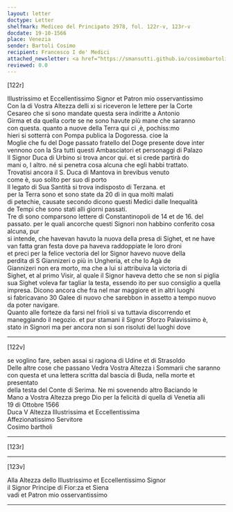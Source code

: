 ```yaml
---
layout: letter
doctype: Letter
shelfmark: Mediceo del Principato 2978, fol. 122r-v, 123r-v
docdate: 19-10-1566
place: Venezia
sender: Bartoli Cosimo
recipient: Francesco I de' Medici
attached_newsletter: <a href="https://smansutti.github.io/cosimobartoli/texts/3079_192/">3079_192</a>
reviewed: 0.0
---
```


[122r]  
  
  
Illustrissimo et Eccellentissimo Signor et Patron mio osservantissimo  
Con la di Vostra Altezza delli xi si riceveron le lettere per la Corte  
Cesareo che si sono mandate questa sera indiritte a Antonio  
Girma et da quella corte se ne sono havute più mane che saranno  
con questa. quanto a nuove della Terra qui ci ,è, pochiss:mo  
hieri si sotterrà con Pompa publica la Dogoressa. cioe la  
Moglie che fu del Doge passato fratello del Doge presente dove inter  
vennono con la Sra tutti questi Ambasciatori et personaggi di Palazo  
Il Signor Duca di Urbino si trova ancor qui. et si crede partirà do  
mani o, l altro. né si penetra cosa alcuna che egli habbi trattato.  
Trovatisi ancora il S. Duca di Mantova in brevibus venuto  
come è, suo solito per suo di porto  
Il legato di Sua Santità si trova indisposto di Terzana. et  
per la Terra sono et sono state da 20 dì in qua molti malati  
di petechie, causate secondo dicono questi Medici dalle Inequalità  
de Tempi che sono stati alli giorni passati.  
Tre dì sono comparsono lettere di Constantinopoli de 14 et de 16. del  
passato. per le quali ancorche questi Signori non habbino conferito cosa alcuna, pur  
si intende, che havevan havuto la nuova della presa di Sighet, et ne have  
van fatta gran festa dove pa haveva raddoppiate le loro droni  
et preci per la felice vectoria del lor Signor havevo nuove della  
perdita di S Giannizeri o più in Ungheria, et che lo Agà de  
Giannizeri non era morto, ma che a lui si attribuiva la victoria di  
Sighet, et al primo Visir, al quale il Signor haveva detto che se non si piglia  
sua Sighet voleva far tagliar la testa, essendo ito per suo consiglio a quella  
impresa. Dicono ancora che fra nel mar maggiore et in altri luoghi  
si fabricavano 30 Galee di nuovo che sarebbon in assetto a tempo nuovo  
da poter navigare.  
Quanto alle forteze da farsi nel frioli si va tuttavia discorrendo et  
maneggiando il negozio. et pur stamani il Signor Sforzo Palavissimo è,  
stato in Signori ma per ancora non si son risoluti del luoghi dove  
  
---  

[122v]  
  
  
se voglino fare, seben assai si ragiona di Udine et di Strasoldo  
Delle altre cose che passano Vedra Vostra Altezza i Sommarii che saranno  
con questa et una lettera scritta dal bascia di Buda, nella morte et presentato  
della testa del Conte di Serima. Ne mi sovenendo altro Baciando le  
Mano a Vostra Altezza prego Dio per la felicità di quella di Venetia alli  
19 di Ottobre 1566  
Duca V Altezza Illustrissima et Eccellentissima  
Affezionatissimo Servitore  
Cosimo bartholi  
  
---  

[123r]  
  
  
  
---  

[123v]  
  
  
Alla Altezza dello Illustrissimo et Eccellentissimo Signor  
il Signor Principe di Fior:za et Siena  
vadi et Patron mio osservantissimo  
  
---  

